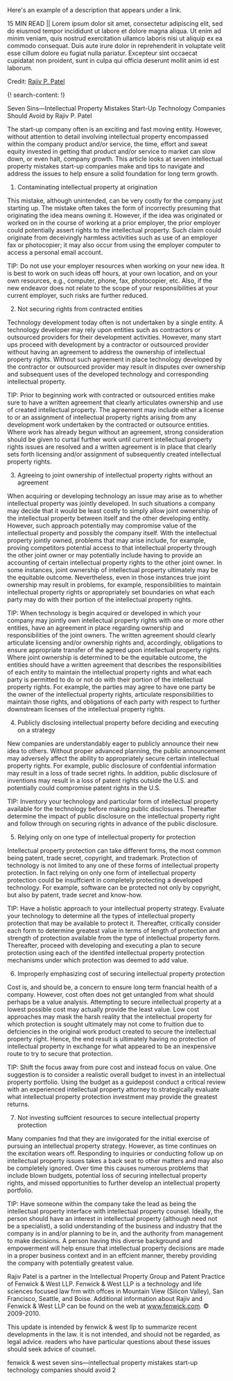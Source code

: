 Here's an example of a description that appears under a link.

15 MIN READ || Lorem ipsum dolor sit amet, consectetur adipiscing elit, sed do eiusmod tempor incididunt ut labore et dolore magna aliqua. Ut enim ad minim veniam, quis nostrud exercitation ullamco laboris nisi ut aliquip ex ea commodo consequat. Duis aute irure dolor in reprehenderit in voluptate velit esse cillum dolore eu fugiat nulla pariatur. Excepteur sint occaecat cupidatat non proident, sunt in culpa qui officia deserunt mollit anim id est laborum.

Credit: [Rajiv P. Patel](https://www.fenwick.com/professionals/pages/rajivpatel.aspx)

{! search-content: !}

Seven Sins—Intellectual Property Mistakes
Start-Up Technology Companies Should Avoid
by Rajiv P. Patel

The start-up company often is an exciting and fast moving entity. However, without attention to detail involving intellectual property encompassed within the company product and/or service, the time, effort and sweat equity invested in getting that product and/or service to market can slow down, or even halt, company growth. This article looks at seven intellectual property mistakes start-up companies make and tips to navigate and address the issues to help ensure a solid foundation for long term growth.

1. Contaminating intellectual property at origination

This mistake, although unintended, can be very costly for the company just starting up. The mistake often takes the form of incorrectly presuming that originating the idea means owning it. However, if the idea was originated or worked on in the course of working at a prior employer, the prior employer could potentially assert rights to the intellectual property. Such claim could originate from deceivingly harmless activities such as use of an employer fax or photocopier; it may also occur from using the employer computer to access a personal email account. 

TIP: Do not use your employer resources when working on your new idea. It is best to work on such ideas off hours, at your own location, and on your own resources, e.g., computer, phone, fax, photocopier, etc. Also, if the new endeavor does not relate to the scope of your responsibilities at your current employer, such risks are further reduced.

2. Not securing rights from contracted entities

Technology development today often is not undertaken by a single entity. A technology developer may rely upon entities such as contractors or outsourced providers for their development activities. However, many start ups proceed with development by a contractor or outsourced provider without having an agreement to address the ownership of intellectual property rights. Without such agreement in place technology developed by the contractor or outsourced provider may result in disputes over ownership and subsequent uses of the developed technology and corresponding intellectual property.

TIP: Prior to beginning work with contracted or outsourced entities make sure to have a written agreement that clearly articulates ownership and use of created intellectual property. The agreement may include either a license to or an assignment of intellectual property rights arising from any development work undertaken by the contracted or outsource entities. Where work has already begun without an agreement, strong consideration should be given to curtail further work until current intellectual property rights issues are resolved and a written agreement is in place that clearly sets forth licensing and/or assignment of subsequently created intellectual property rights. 

3. Agreeing to joint ownership of intellectual property rights without an agreement

When acquiring or developing technology an issue may arise as to whether intellectual property was jointly developed. In such situations a company may decide that it would be least costly to simply allow joint ownership of the intellectual property between itself and the other developing entity. However, such approach potentially may compromise value of the intellectual property and possibly the company itself. With the intellectual property jointly owned, problems that may arise include, for example, proving competitors potential access to that intellectual property through the other joint owner or may potentially include having to provide an accounting of certain intellectual property rights to the other joint owner. In some instances, joint ownership of intellectual property ultimately may be the equitable outcome. Nevertheless, even in those instances true joint ownership may result in problems, for example, responsibilities to maintain intellectual property rights or appropriately set boundaries on what each party may do with their portion of the intellectual property rights.

TIP: When technology is begin acquired or developed in which your company may jointly own intellectual property rights with one or more other entities, have an agreement in place regarding ownership and responsibilities of the joint owners. The written agreement should clearly articulate licensing and/or ownership rights and, accordingly, obligations to ensure appropriate transfer of the agreed upon intellectual property rights. Where joint ownership is determined to be the equitable outcome, the entities should have a written agreement that describes the responsibilities of each entity to maintain the intellectual property rights and what each party is permitted to do or not do with their portion of the intellectual property rights. For example, the parties may agree to have one party be the owner of the intellectual property rights, articulate responsibilities to maintain those rights, and obligations of each party with respect to further downstream licenses of the intellectual property rights.


4. Publicly disclosing intellectual property before deciding and executing on a strategy

New companies are understandably eager to publicly announce their new idea to others. Without proper advanced planning, the public announcement may adversely affect the ability to appropriately secure certain intellectual property rights. For example, public disclosure of confdential information may result in a loss of trade secret rights. In addition, public disclosure of inventions may result in a loss of patent rights outside the U.S. and potentially could compromise patent rights in the U.S.

TIP: Inventory your technology and particular form of intellectual property available for the technology before making public disclosures. Thereafter determine the impact of public disclosure on the intellectual property right and follow through on securing rights in advance of the public disclosure. 

5. Relying only on one type of intellectual property for protection

Intellectual property protection can take different forms, the most common being patent, trade secret, copyright, and trademark. Protection of technology is not limited to any one of these forms of intellectual property protection. In fact relying on only one form of intellectual property protection could be insuffcient in completely protecting a developed technology. For example, software can be protected not only by copyright, but also by patent, trade secret and know-how.

TIP: Have a holistic approach to your intellectual property strategy. Evaluate your technology to determine all the types of intellectual property protection that may be available to protect it. Thereafter, critically consider each form to determine greatest value in terms of length of protection and strength of protection available from the type of intellectual property form. Thereafter, proceed with developing and executing a plan to secure protection using each of the identifed intellectual property protection mechanisms under which protection was deemed to add value.

6. Improperly emphasizing cost of securing intellectual property protection

Cost is, and should be, a concern to ensure long term fnancial health of a company. However, cost often does not get untangled from what should perhaps be a value analysis. Attempting to secure intellectual property at a lowest possible cost may actually provide the least value. Low cost approaches may mask the harsh reality that the intellectual property for which protection is sought ultimately may not come to fruition due to defciencies in the original work product created to secure the intellectual property right. Hence, the end result is ultimately having no protection of intellectual property in exchange for what appeared to be an inexpensive route to try to secure that protection.

TIP: Shift the focus away from pure cost and instead focus on value. One suggestion is to consider a realistic overall budget to invest in an intellectual property portfolio. Using the budget as a guidepost conduct a critical review with an experienced intellectual property attorney to strategically evaluate what intellectual property protection investment may provide the greatest returns.

7. Not investing suffcient resources to secure intellectual property protection

Many companies fnd that they are invigorated for the initial exercise of pursuing an intellectual property strategy. However, as time continues on the excitation wears off. Responding to inquiries or conducting follow up on intellectual property issues takes a back seat to other matters and may also be completely ignored. Over time this causes numerous problems that include blown budgets, potential loss of securing intellectual property rights, and missed opportunities to further develop an intellectual property portfolio.

TIP: Have someone within the company take the lead as being the intellectual property interface with intellectual property counsel. Ideally, the person should have an interest in intellectual property (although need not be a specialist), a solid understanding of the business and industry that the company is in and/or planning to be in, and the authority from management to make decisions. A person having this diverse background and empowerment will help ensure that intellectual property decisions are made in a proper business context and in an effcient manner, thereby providing the company with potentially greatest value.


Rajiv Patel is a partner in the Intellectual Property Group and Patent Practice of Fenwick & West LLP. Fenwick & West LLP is a technology and life sciences focused law frm with offces in Mountain View (Silicon Valley), San Francisco, Seattle, and Boise. Additional information about Rajiv and Fenwick & West LLP can be found on the web at www.fenwick.com.
© 2009-2010.

This update is intended by fenwick & west llp to summarize recent developments in the law. it is not intended, and should not be regarded, as legal advice. readers who have particular questions about these issues should seek advice of counsel.

fenwick & west seven sins—intellectual property mistakes start-up technology companies should avoid 2
